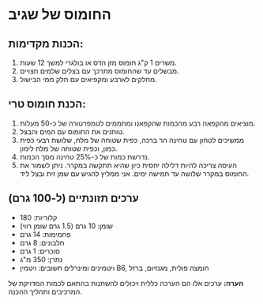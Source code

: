 # החומוס של שגיב

## הכנות מקדימות:
1. משרים 1 ק"ג חומוס מזן הדס או בולגרי למשך 12 שעות.
2. מבשלים עד שהחומוס מתרכך עם בצלים שלמים חצויים.
3. מחלקים לארבע ומקפיאים עם חלק ממי הבישול.

## הכנת חומוס טרי:
1. מוציאים מהקפאה רבע מהכמות שהקפאנו ומחממים לטמפרטורה של כ-50 מעלות.
2. טוחנים את החומוס עם המים והבצל.
3. ממשיכים לטחון עם טחינה הר ברכה, כפית שטוחה של מלח, שלושת רבעי כפית כמון, וכפית שטוחה של מלח לימון.
4. נדרשת כמות של כ-25% טחינה מסך הכמות.
5.  העיסה צריכה להיות דלילה יחסית כיון שהיא תתקשה במקרר. ניתן לשמור את החומוס במקרר שלושה עד חמישה ימים. אני ממליץ להגיש עם שמן זית ובצל ליד.

## ערכים תזונתיים (ל-100 גרם)
- קלוריות: 180
- שומן: 10 גרם (1.5 גרם שומן רווי)
- פחמימות: 14 גרם
- חלבונים: 8 גרם
- סוכרים: 1 גרם
- נתרן: 350 מ"ג
- ויטמינים ומינרלים חשובים: ויטמין B6, חומצה פולית, מגנזיום, ברזל

**הערה:** ערכים אלו הם הערכה כללית ויכולים להשתנות בהתאם לכמות המדויקת של המרכיבים ותהליך ההכנה.
